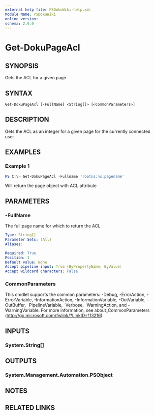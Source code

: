 ```yaml
---
external help file: PSDokuWiki-help.xml
Module Name: PSDokuWiki
online version:
schema: 2.0.0
---
```


# Get-DokuPageAcl

## SYNOPSIS
Gets the ACL for a given page

## SYNTAX

```
Get-DokuPageAcl [-FullName] <String[]> [<CommonParameters>]
```

## DESCRIPTION
Gets the ACL as an integer for a given page for the currently connected user

## EXAMPLES

### Example 1
```powershell
PS C:\> Get-DokuPageAcl -Fullname 'rootns:ns:pagename'
```

Will return the page object with ACL attribute

## PARAMETERS

### -FullName
The full page name for which to return the ACL

```yaml
Type: String[]
Parameter Sets: (All)
Aliases:

Required: True
Position: 1
Default value: None
Accept pipeline input: True (ByPropertyName, ByValue)
Accept wildcard characters: False
```

### CommonParameters
This cmdlet supports the common parameters: -Debug, -ErrorAction, -ErrorVariable, -InformationAction, -InformationVariable, -OutVariable, -OutBuffer, -PipelineVariable, -Verbose, -WarningAction, and -WarningVariable. For more information, see about_CommonParameters (http://go.microsoft.com/fwlink/?LinkID=113216).

## INPUTS

### System.String[]

## OUTPUTS

### System.Management.Automation.PSObject

## NOTES

## RELATED LINKS
